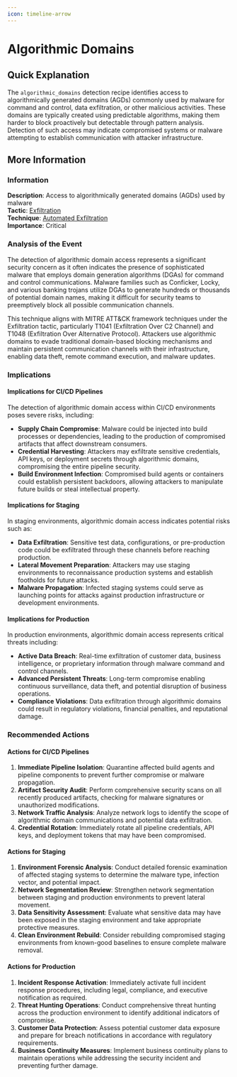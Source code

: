 ```yaml
---
icon: timeline-arrow
---
```


# Algorithmic Domains

## Quick Explanation

The `algorithmic_domains` detection recipe identifies access to algorithmically generated domains (AGDs) commonly used by malware for command and control, data exfiltration, or other malicious activities. These domains are typically created using predictable algorithms, making them harder to block proactively but detectable through pattern analysis. Detection of such access may indicate compromised systems or malware attempting to establish communication with attacker infrastructure.

## More Information

### Information

**Description**: Access to algorithmically generated domains (AGDs) used by malware\
**Tactic**: [Exfiltration](https://jibril.garnet.ai/mitre/mitre/ta0010)\
**Technique**: [Automated Exfiltration](https://jibril.garnet.ai/mitre/mitre/ta0010/t1041)\
**Importance**: Critical

### Analysis of the Event

The detection of algorithmic domain access represents a significant security concern as it often indicates the presence of sophisticated malware that employs domain generation algorithms (DGAs) for command and control communications. Malware families such as Conficker, Locky, and various banking trojans utilize DGAs to generate hundreds or thousands of potential domain names, making it difficult for security teams to preemptively block all possible communication channels.

This technique aligns with MITRE ATT\&CK framework techniques under the Exfiltration tactic, particularly T1041 (Exfiltration Over C2 Channel) and T1048 (Exfiltration Over Alternative Protocol). Attackers use algorithmic domains to evade traditional domain-based blocking mechanisms and maintain persistent communication channels with their infrastructure, enabling data theft, remote command execution, and malware updates.

### Implications

#### Implications for CI/CD Pipelines

The detection of algorithmic domain access within CI/CD environments poses severe risks, including:

* **Supply Chain Compromise**: Malware could be injected into build processes or dependencies, leading to the production of compromised artifacts that affect downstream consumers.
* **Credential Harvesting**: Attackers may exfiltrate sensitive credentials, API keys, or deployment secrets through algorithmic domains, compromising the entire pipeline security.
* **Build Environment Infection**: Compromised build agents or containers could establish persistent backdoors, allowing attackers to manipulate future builds or steal intellectual property.

#### Implications for Staging

In staging environments, algorithmic domain access indicates potential risks such as:

* **Data Exfiltration**: Sensitive test data, configurations, or pre-production code could be exfiltrated through these channels before reaching production.
* **Lateral Movement Preparation**: Attackers may use staging environments to reconnaissance production systems and establish footholds for future attacks.
* **Malware Propagation**: Infected staging systems could serve as launching points for attacks against production infrastructure or development environments.

#### Implications for Production

In production environments, algorithmic domain access represents critical threats including:

* **Active Data Breach**: Real-time exfiltration of customer data, business intelligence, or proprietary information through malware command and control channels.
* **Advanced Persistent Threats**: Long-term compromise enabling continuous surveillance, data theft, and potential disruption of business operations.
* **Compliance Violations**: Data exfiltration through algorithmic domains could result in regulatory violations, financial penalties, and reputational damage.

### Recommended Actions

#### Actions for CI/CD Pipelines

1. **Immediate Pipeline Isolation**: Quarantine affected build agents and pipeline components to prevent further compromise or malware propagation.
2. **Artifact Security Audit**: Perform comprehensive security scans on all recently produced artifacts, checking for malware signatures or unauthorized modifications.
3. **Network Traffic Analysis**: Analyze network logs to identify the scope of algorithmic domain communications and potential data exfiltration.
4. **Credential Rotation**: Immediately rotate all pipeline credentials, API keys, and deployment tokens that may have been compromised.

#### Actions for Staging

1. **Environment Forensic Analysis**: Conduct detailed forensic examination of affected staging systems to determine the malware type, infection vector, and potential impact.
2. **Network Segmentation Review**: Strengthen network segmentation between staging and production environments to prevent lateral movement.
3. **Data Sensitivity Assessment**: Evaluate what sensitive data may have been exposed in the staging environment and take appropriate protective measures.
4. **Clean Environment Rebuild**: Consider rebuilding compromised staging environments from known-good baselines to ensure complete malware removal.

#### Actions for Production

1. **Incident Response Activation**: Immediately activate full incident response procedures, including legal, compliance, and executive notification as required.
2. **Threat Hunting Operations**: Conduct comprehensive threat hunting across the production environment to identify additional indicators of compromise.
3. **Customer Data Protection**: Assess potential customer data exposure and prepare for breach notifications in accordance with regulatory requirements.
4. **Business Continuity Measures**: Implement business continuity plans to maintain operations while addressing the security incident and preventing further damage.
